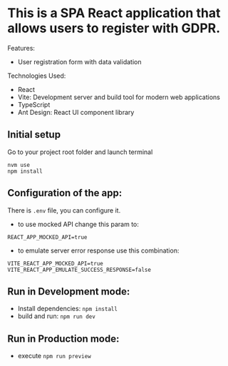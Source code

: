 # This is a SPA React application that allows users to register with GDPR.

Features:

- User registration form with data validation

Technologies Used:

- React
- Vite: Development server and build tool for modern web applications
- TypeScript
- Ant Design: React UI component library

## Initial setup

Go to your project root folder and launch terminal

```
nvm use
npm install
```

## Configuration of the app:

There is `.env` file, you can configure it.

- to use mocked API change this param to:

```
REACT_APP_MOCKED_API=true
```

- to emulate server error response use this combination:
```
VITE_REACT_APP_MOCKED_API=true
VITE_REACT_APP_EMULATE_SUCCESS_RESPONSE=false
```
## Run in Development mode:

- Install dependencies: `npm install`
- build and run: `npm run dev`

## Run in Production mode:

- execute `npm run preview`
